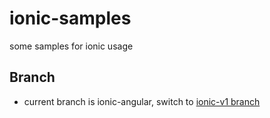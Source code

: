# ionic-samples
some samples for ionic usage

## Branch

- current branch is ionic-angular, switch to [ionic-v1 branch](https://github.com/johnnynode/ionic-samples/tree/ionic-v1)